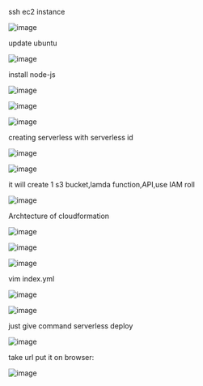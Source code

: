 
ssh ec2 instance

![image](https://github.com/imtiaz04/serverless_project/assets/85178565/aea61c36-0d58-4c30-a8c4-1702fc0ec4d5)

update ubuntu

![image](https://github.com/imtiaz04/serverless_project/assets/85178565/101650bc-65f2-40e9-87f7-5663020ea05d)

install node-js

![image](https://github.com/imtiaz04/serverless_project/assets/85178565/7c7e90c2-41e2-456e-ad61-45cdcbb7f994)


![image](https://github.com/imtiaz04/serverless_project/assets/85178565/50fe8f52-f968-4119-b638-ca3479e9e740)



![image](https://github.com/imtiaz04/serverless_project/assets/85178565/1b2add34-d6c0-4abb-bf8a-c2b596366a46)


creating serverless with serverless id

![image](https://github.com/imtiaz04/serverless_project/assets/85178565/99eefbdf-2021-4801-87f3-18b063c416c6)



![image](https://github.com/imtiaz04/serverless_project/assets/85178565/a22a3a8d-d84b-4f60-bd97-78886b9ca7c2)

it will create 1 s3 bucket,lamda function,API,use IAM roll



![image](https://github.com/imtiaz04/serverless_project/assets/85178565/2f76dfeb-c071-4761-8f23-25de12069566)


Archtecture of cloudformation


![image](https://github.com/imtiaz04/serverless_project/assets/85178565/4d2e177b-e54a-4995-b486-66fb0613e01b)


![image](https://github.com/imtiaz04/serverless_project/assets/85178565/2c23fbc3-8bec-4b9d-b746-560ed00dd39f)

![image](https://github.com/imtiaz04/serverless_project/assets/85178565/9e89ded3-6f61-42f9-aef1-29f1c1c7c157)

vim index.yml

![image](https://github.com/imtiaz04/serverless_project/assets/85178565/ffccbb88-8c6d-4c79-a578-f5a37ccef06b)

![image](https://github.com/imtiaz04/serverless_project/assets/85178565/956ebd11-0010-4acb-a2cd-66211d38079e)

just give command serverless deploy

![image](https://github.com/imtiaz04/serverless_project/assets/85178565/4e3159f4-cdad-4508-9d26-6d2e2a88c462)

take url put it on browser:


![image](https://github.com/imtiaz04/serverless_project/assets/85178565/f79d8c2b-bcf6-4f9d-88e7-a5c84ad9498b)








